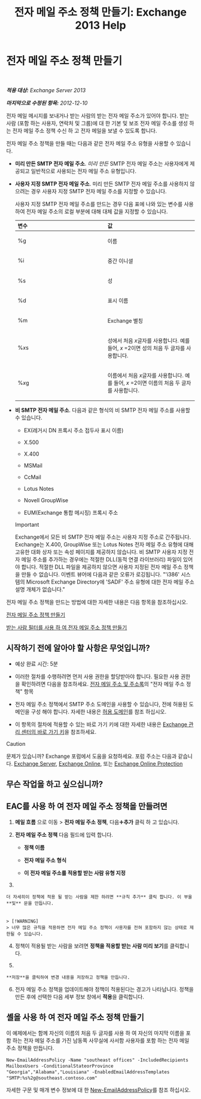 ﻿---
title: '전자 메일 주소 정책 만들기: Exchange 2013 Help'
TOCTitle: 전자 메일 주소 정책 만들기
ms:assetid: eb2bf42e-2058-4e17-85d5-97546433b40a
ms:mtpsurl: https://technet.microsoft.com/ko-kr/library/Bb125137(v=EXCHG.150)
ms:contentKeyID: 50484469
ms.date: 05/22/2018
mtps_version: v=EXCHG.150
f1_keywords:
- Microsoft.Exchange.Management.SnapIn.Esm.OrganizationConfiguration.NewEmailAddressPolicyWizardForm.EmailAddressPolicyIntroductionPage
ms.translationtype: MT
---

# 전자 메일 주소 정책 만들기

 

_**적용 대상:** Exchange Server 2013_

_**마지막으로 수정된 항목:** 2012-12-10_

전자 메일 메시지를 보내거나 받는 사람의 받는 전자 메일 주소가 있어야 합니다. 받는 사람 (포함 하는 사용자, 연락처 및 그룹)에 대 한 기본 및 보조 전자 메일 주소를 생성 하는 전자 메일 주소 정책 수신 하 고 전자 메일을 보낼 수 있도록 합니다.

전자 메일 주소 정책을 만들 때는 다음과 같은 전자 메일 주소 유형을 사용할 수 있습니다.

  - **미리 만든 SMTP 전자 메일 주소**. *미리 만든* SMTP 전자 메일 주소는 사용자에게 제공되고 일반적으로 사용되는 전자 메일 주소 유형입니다.

  - **사용자 지정 SMTP 전자 메일 주소**. 미리 만든 SMTP 전자 메일 주소를 사용하지 않으려는 경우 사용자 지정 SMTP 전자 메일 주소를 지정할 수 있습니다.
    
    사용자 지정 SMTP 전자 메일 주소를 만드는 경우 다음 표에 나와 있는 변수를 사용하여 전자 메일 주소의 로컬 부분에 대해 대체 값을 지정할 수 있습니다.
    
    
    <table>
    <colgroup>
    <col style="width: 50%" />
    <col style="width: 50%" />
    </colgroup>
    <thead>
    <tr class="header">
    <th>변수</th>
    <th>값</th>
    </tr>
    </thead>
    <tbody>
    <tr class="odd">
    <td><p>%g</p></td>
    <td><p>이름</p></td>
    </tr>
    <tr class="even">
    <td><p>%i</p></td>
    <td><p>중간 이니셜</p></td>
    </tr>
    <tr class="odd">
    <td><p>%s</p></td>
    <td><p>성</p></td>
    </tr>
    <tr class="even">
    <td><p>%d</p></td>
    <td><p>표시 이름</p></td>
    </tr>
    <tr class="odd">
    <td><p>%m</p></td>
    <td><p>Exchange 별칭</p></td>
    </tr>
    <tr class="even">
    <td><p>%<em>x</em>s</p></td>
    <td><p>성에서 처음 <em>x</em>글자를 사용합니다. 예를 들어, <em>x</em> =2이면 성의 처음 두 글자를 사용합니다.</p></td>
    </tr>
    <tr class="odd">
    <td><p>%<em>x</em>g</p></td>
    <td><p>이름에서 처음 <em>x</em>글자를 사용합니다. 예를 들어, <em>x</em> =2이면 이름의 처음 두 글자를 사용합니다.</p></td>
    </tr>
    </tbody>
    </table>


  - **비 SMTP 전자 메일 주소**. 다음과 같은 형식의 비 SMTP 전자 메일 주소를 사용할 수 있습니다.
    
      - EX(레거시 DN 프록시 주소 접두사 표시 이름)
    
      - X.500
    
      - X.400
    
      - MSMail
    
      - CcMail
    
      - Lotus Notes
    
      - Novell GroupWise
    
      - EUM(Exchange 통합 메시징) 프록시 주소
    

    > [!IMPORTANT]
    > Exchange에서 모든 비 SMTP 전자 메일 주소는 사용자 지정 주소로 간주됩니다. Exchange는 X.400, GroupWise 또는 Lotus Notes 전자 메일 주소 유형에 대해 고유한 대화 상자 또는 속성 페이지를 제공하지 않습니다. 비 SMTP 사용자 지정 전자 메일 주소를 추가하는 경우에는 적절한 DLL(동적 연결 라이브러리) 파일이 있어야 합니다. 적절한 DLL 파일을 제공하지 않으면 사용자 지정된 전자 메일 주소 정책을 만들 수 없습니다. 이벤트 뷰어에 다음과 같은 오류가 로깅됩니다. "'i386' 시스템의 Microsoft Exchange Directory에 'SADF' 주소 유형에 대한 전자 메일 주소 설명 개체가 없습니다."



전자 메일 주소 정책을 만드는 방법에 대한 자세한 내용은 다음 항목을 참조하십시오.

[전자 메일 주소 정책 만들기](create-an-email-address-policy-exchange-2013-help.md)

[받는 사람 필터를 사용 하 여 전자 메일 주소 정책 만들기](create-an-email-address-policy-by-using-recipient-filters-exchange-2013-help.md)

## 시작하기 전에 알아야 할 사항은 무엇입니까?

  - 예상 완료 시간: 5분

  - 이러한 절차를 수행하려면 먼저 사용 권한을 할당받아야 합니다. 필요한 사용 권한을 확인하려면 다음을 참조하세요. [전자 메일 주소 및 주소록](email-addresses-and-address-books-exchange-2013-help.md)의 "전자 메일 주소 정책" 항목

  - 전자 메일 주소 정책에서 SMTP 주소 도메인을 사용할 수 있습니다, 전에 허용된 도메인을 구성 해야 합니다. 자세한 내용은 [허용 도메인](accepted-domains-exchange-2013-help.md)를 참조 하십시오.

  - 이 항목의 절차에 적용할 수 있는 바로 가기 키에 대한 자세한 내용은 [Exchange 관리 센터의 바로 가기 키](keyboard-shortcuts-in-the-exchange-admin-center-exchange-online-protection-help.md)을 참조하세요.

> [!CAUTION]
> 문제가 있습니까? Exchange 포럼에서 도움을 요청하세요. 포럼 주소는 다음과 같습니다. <a href="https://go.microsoft.com/fwlink/p/?linkid=60612">Exchange Server</a>, <a href="https://go.microsoft.com/fwlink/p/?linkid=267542">Exchange Online</a>, 또는 <a href="https://go.microsoft.com/fwlink/p/?linkid=285351">Exchange Online Protection</a>


## 무슨 작업을 하고 싶으십니까?

## EAC를 사용 하 여 전자 메일 주소 정책을 만들려면

1.  **메일 흐름** 으로 이동 \> **전자 메일 주소 정책**, 다음![아이콘 추가](images/JJ218640.c1e75329-d6d7-4073-a27d-498590bbb558(EXCHG.150).gif "아이콘 추가")**추가** 클릭 하 고 있습니다.

2.  **전자 메일 주소 정책** 다음 필드에 입력 합니다.
    
      - **정책 이름**
    
      - **전자 메일 주소 형식**
    
      - **이 전자 메일 주소를 적용할 받는 사람 유형 지정**

3.  
    
    더 자세히이 정책에 적용 될 받는 사람을 제한 하려면 **규칙 추가** 클릭 합니다. 이 부울 **및** 문을 만듭니다.
    

    > [!WARNING]
    > 너무 많은 규칙을 적용하면 전자 메일 주소 정책이 사용자를 전혀 포함하지 않는 상태로 제한될 수 있습니다.



4.  정책이 적용될 받는 사람을 보려면 **정책을 적용할 받는 사람 미리 보기**를 클릭합니다.

5.  
    
    **저장**을 클릭하여 변경 내용을 저장하고 정책을 만듭니다.

6.  전자 메일 주소 정책을 업데이트해야 정책이 적용된다는 경고가 나타납니다. 정책을 만든 후에 선택한 다음 세부 정보 창에서 **적용**을 클릭합니다.

## 셸을 사용 하 여 전자 메일 주소 정책 만들기

이 예제에서는 함께 자신의 이름의 처음 두 글자를 사용 하 여 자신의 마지막 이름을 포함 하는 전자 메일 주소를 가진 남동쪽 사무실에 사서함 사용자를 포함 하는 전자 메일 주소 정책을 만듭니다.

    New-EmailAddressPolicy -Name "southeast offices" -IncludedRecipients MailboxUsers -ConditionalStateorProvince "Georgia","Alabama","Louisiana" -EnabledEmailAddressTemplates "SMTP:%s%2g@southeast.contoso.com"

자세한 구문 및 매개 변수 정보에 대 한 [New-EmailAddressPolicy](https://technet.microsoft.com/ko-kr/library/aa996800\(v=exchg.150\))를 참조 하십시오.

